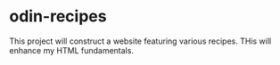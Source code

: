 # odin-recipes
This project will construct a website featuring various recipes. THis will enhance my HTML fundamentals.